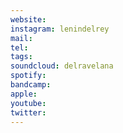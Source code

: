 ```yaml
---
website: 
instagram: lenindelrey
mail: 
tel: 
tags: 
soundcloud: delravelana
spotify: 
bandcamp: 
apple: 
youtube: 
twitter:
---
```


